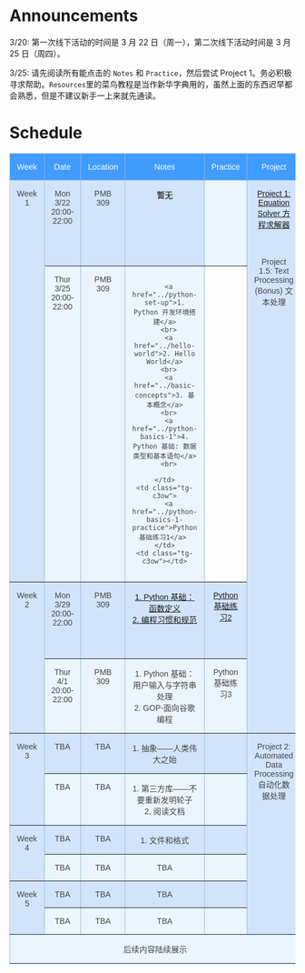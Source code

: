 # Announcements
3/20: 第一次线下活动的时间是 3 月 22 日（周一），第二次线下活动时间是 3 月 25 日（周四）。

3/25: 请先阅读所有能点击的 `Notes` 和 `Practice`，然后尝试 Project 1。务必积极寻求帮助。`Resources`里的菜鸟教程是当作新华字典用的，虽然上面的东西迟早都会熟悉，但是不建议新手一上来就先通读。

# Schedule

<style type="text/css">
.tg  {border-collapse:collapse;border-color:#9ABAD9;border-spacing:0;}
.tg td{background-color:#EBF5FF;border-color:#9ABAD9;border-style:solid;border-width:1px;color:#444;
  font-family:Arial, sans-serif;font-size:14px;overflow:hidden;padding:15px 12px;word-break:normal;}
.tg th{background-color:#409cff;border-color:#9ABAD9;border-style:solid;border-width:1px;color:#fff;
  font-family:Arial, sans-serif;font-size:14px;font-weight:normal;overflow:hidden;padding:15px 12px;word-break:normal;}
.tg .tg-c3ow{border-color:inherit;text-align:center;vertical-align:top}
.tg .tg-svo0{background-color:#D2E4FC;border-color:inherit;text-align:center;vertical-align:top}
</style>
<table class="tg">
<thead>
  <tr>
    <th class="tg-c3ow">Week</th>
    <th class="tg-c3ow">Date</th>
    <th class="tg-c3ow">Location</th>
    <th class="tg-c3ow">Notes</th>
    <th class="tg-c3ow">Practice</th>
    <th class="tg-c3ow">Project</th>
    <th class="tg-c3ow">Resources</th>
  </tr>
</thead>
<tbody>
  <tr>
    <td class="tg-svo0" rowspan="2">Week 1</td>
    <td class="tg-svo0"> Mon <br>3/22<br>20:00-22:00</td>
    <td class="tg-svo0">PMB<br>309</td>
    <td class="tg-svo0">
      <b> 暂无 </b></td>
    </td>
    <td class="tg-c3ow"></td>
    <td class="tg-svo0" rowspan="4"> 
        <a href="../equation-solver">Project 1: Equation Solver 方程求解器 </a>
        <br>
        <br>
        <br>
        <br>
        <span href="../text-processing">Project 1.5: Text Processing (Bonus) 文本处理</span>
    </td>
    <td class="tg-svo0">
      <a href="https://www.runoob.com/python/python-basic-syntax.html">1. 菜鸟 Python 教程</a>
      <br>
      <a href="http://pythontutor.com/composingprograms.html">2. 在线 Python 运行器</a>
    </td>
  </tr>
  <tr>
    <td class="tg-c3ow">Thur<br>3/25<br>20:00-22:00</td>
    <td class="tg-c3ow">PMB<br>309</td>
    <td class="tg-c3ow">

      <a href="../python-set-up">1. Python 开发环境搭建</a>
      <br>
      <a href="../hello-world">2. Hello World</a>
      <br>
      <a href="../basic-concepts">3. 基本概念</a>
      <br>
      <a href="../python-basics-1">4. Python 基础: 数据类型和基本语句</a>
      <br>

    </td>
    <td class="tg-c3ow">
      <a href="../python-basics-1-practice">Python 基础练习1</a> 
    </td>
    <td class="tg-c3ow"></td>
  </tr>
  <tr>
    <td class="tg-svo0" rowspan="2">Week 2</td>
    <td class="tg-svo0">Mon<br>3/29<br>20:00-22:00</td>
    <td class="tg-svo0">PMB<br>309</td>
    <td class="tg-svo0">
      <a href="../python-basics-2">1. Python 基础：函数定义</a>
      <br>
      <a href="../code-style">2. 编程习惯和规范 </a>
      <br>
    </td>
    <td class="tg-svo0">
      <a href="../python-basics-2-practice">Python 基础练习2</a> 
    </td>
    <td class="tg-svo0">
      <a href="https://cs61a.org/proj/hog/">1. Hog Game By UC Berkeley（强烈推荐）</a>
    </td>
  </tr>
  <tr>
    <td class="tg-c3ow">Thur<br>4/1<br>20:00-22:00</td>
    <td class="tg-c3ow">PMB<br>309</td>
    <td class="tg-c3ow"> 
      <span href="../python-basics-3">1. Python 基础：用户输入与字符串处理 </a>
      <br>
      <span href="../GOP">2. GOP-面向谷歌编程</a>
      <br>
    <td class="tg-c3ow">
      <span href="../python-basics-3-practice">Python 基础练习3</a> 
    </td>
    <td class="tg-c3ow"></td>
  </tr>
  <tr>
    <td class="tg-svo0" rowspan="2">Week 3</td>
    <td class="tg-svo0">TBA</td>
    <td class="tg-svo0">TBA</td>
    <td class="tg-svo0">
      <span href="../abstraction">1. 抽象——人类伟大之始</a>
      <br>
    </td>
    <td class="tg-svo0"></td>
    <td class="tg-svo0" rowspan="6"><span href="./automated-data-processing"> Project 2: Automated Data Processing <br> 自动化数据处理</a></td>
    <td class="tg-svo0"></td>
  </tr>
  <tr>
    <td class="tg-c3ow">TBA</td>
    <td class="tg-c3ow">TBA</td>
    <td class="tg-c3ow">
      <span href="../libraries">1. 第三方库——不要重新发明轮子</a>
      <br>
      <span href="docs"> 2. 阅读文档</a>
      <br>
    </td>
    <td class="tg-c3ow"></td>
    <td class="tg-c3ow"></td>
  </tr>
  <tr>
    <td class="tg-svo0" rowspan="2">Week 4</td>
    <td class="tg-svo0">TBA</td>
    <td class="tg-svo0">TBA</td>
    <td class="tg-svo0">
      <span href="../files-and-formats">1. 文件和格式</a>
      <br>
    </td>
    <td class="tg-svo0"></td>
    <td class="tg-svo0"></td>
  </tr>
  <tr>
    <td class="tg-c3ow">TBA</td>
    <td class="tg-c3ow">TBA</td>
    <td class="tg-c3ow">
        TBA 
    </td>
    <td class="tg-c3ow"></td>
    <td class="tg-c3ow"></td>
  </tr>
  <tr>
    <td class="tg-svo0" rowspan="2">Week 5</td>
    <td class="tg-svo0">TBA</td>
    <td class="tg-svo0">TBA</td>
    <td class="tg-svo0">
        TBA 
    </td>
    <td class="tg-svo0"></td>
    <td class="tg-svo0"></td>
  </tr>
  <tr>
    <td class="tg-c3ow">TBA</td>
    <td class="tg-c3ow">TBA</td>
    <td class="tg-c3ow">
        TBA
    </td>
    <td class="tg-c3ow"></td>
    <td class="tg-c3ow"></td>
  </tr>
  
<td class="tg-c3ow" colspan="6">后续内容陆续展示</td>
  <!-- <tr>
    <td class="tg-svo0" rowspan="2">Week 5</td>
    <td class="tg-svo0">Placeholder</td>
    <td class="tg-svo0">Placeholder</td>
    <td class="tg-svo0">Placeholder</td>
    <td class="tg-svo0">Placeholder</td>
    <td class="tg-svo0">Placeholder</td>
    <td class="tg-svo0">Placeholder</td>
  </tr>
  <tr>
    <td class="tg-c3ow">Placeholder</td>
    <td class="tg-c3ow">Placeholder</td>
    <td class="tg-c3ow">Placeholder</td>
    <td class="tg-c3ow">Placeholder</td>
    <td class="tg-c3ow">Placeholder</td>
    <td class="tg-c3ow">Placeholder</td>
  </tr>
  <tr>
    <td class="tg-svo0" rowspan="2">Week 5</td>
    <td class="tg-svo0">Placeholder</td>
    <td class="tg-svo0">Placeholder</td>
    <td class="tg-svo0">Placeholder</td>
    <td class="tg-svo0">Placeholder</td>
    <td class="tg-svo0">Placeholder</td>
    <td class="tg-svo0">Placeholder</td>
  </tr>
  <tr>
    <td class="tg-c3ow">Placeholder</td>
    <td class="tg-c3ow">Placeholder</td>
    <td class="tg-c3ow">Placeholder</td>
    <td class="tg-c3ow">Placeholder</td>
    <td class="tg-c3ow">Placeholder</td>
    <td class="tg-c3ow">Placeholder</td>
  </tr>
  <tr>
    <td class="tg-svo0" rowspan="2">Week 5</td>
    <td class="tg-svo0">Placeholder</td>
    <td class="tg-svo0">Placeholder</td>
    <td class="tg-svo0">Placeholder</td>
    <td class="tg-svo0">Placeholder</td>
    <td class="tg-svo0">Placeholder</td>
    <td class="tg-svo0">Placeholder</td>
  </tr>
  <tr>
    <td class="tg-c3ow">Placeholder</td>
    <td class="tg-c3ow">Placeholder</td>
    <td class="tg-c3ow">Placeholder</td>
    <td class="tg-c3ow">Placeholder</td>
    <td class="tg-c3ow">Placeholder</td>
    <td class="tg-c3ow">Placeholder</td>
  </tr>
  <tr>
    <td class="tg-svo0" rowspan="2">Week 5</td>
    <td class="tg-svo0">Placeholder</td>
    <td class="tg-svo0">Placeholder</td>
    <td class="tg-svo0">Placeholder</td>
    <td class="tg-svo0">Placeholder</td>
    <td class="tg-svo0">Placeholder</td>
    <td class="tg-svo0">Placeholder</td>
  </tr>
  <tr>
    <td class="tg-c3ow">Placeholder</td>
    <td class="tg-c3ow">Placeholder</td>
    <td class="tg-c3ow">Placeholder</td>
    <td class="tg-c3ow">Placeholder</td>
    <td class="tg-c3ow">Placeholder</td>
    <td class="tg-c3ow">Placeholder</td>
  </tr>
  <tr>
    <td class="tg-svo0" rowspan="2">Week 5</td>
    <td class="tg-svo0">Placeholder</td>
    <td class="tg-svo0">Placeholder</td>
    <td class="tg-svo0">Placeholder</td>
    <td class="tg-svo0">Placeholder</td>
    <td class="tg-svo0">Placeholder</td>
    <td class="tg-svo0">Placeholder</td>
  </tr>
  <tr>
    <td class="tg-c3ow">Placeholder</td>
    <td class="tg-c3ow">Placeholder</td>
    <td class="tg-c3ow">Placeholder</td>
    <td class="tg-c3ow">Placeholder</td>
    <td class="tg-c3ow">Placeholder</td>
    <td class="tg-c3ow">Placeholder</td>
  </tr>
  <tr>
    <td class="tg-svo0" rowspan="2">Week 5</td>
    <td class="tg-svo0">Placeholder</td>
    <td class="tg-svo0">Placeholder</td>
    <td class="tg-svo0">Placeholder</td>
    <td class="tg-svo0">Placeholder</td>
    <td class="tg-svo0">Placeholder</td>
    <td class="tg-svo0">Placeholder</td>
  </tr>
  <tr>
    <td class="tg-c3ow">Placeholder</td>
    <td class="tg-c3ow">Placeholder</td>
    <td class="tg-c3ow">Placeholder</td>
    <td class="tg-c3ow">Placeholder</td>
    <td class="tg-c3ow">Placeholder</td>
    <td class="tg-c3ow">Placeholder</td>
  </tr>
  <tr>
    <td class="tg-svo0" rowspan="2">Week 5</td>
    <td class="tg-svo0">Placeholder</td>
    <td class="tg-svo0">Placeholder</td>
    <td class="tg-svo0">Placeholder</td>
    <td class="tg-svo0">Placeholder</td>
    <td class="tg-svo0">Placeholder</td>
    <td class="tg-svo0">Placeholder</td>
  </tr>
  <tr>
    <td class="tg-c3ow">Placeholder</td>
    <td class="tg-c3ow">Placeholder</td>
    <td class="tg-c3ow">Placeholder</td>
    <td class="tg-c3ow">Placeholder</td>
    <td class="tg-c3ow">Placeholder</td>
    <td class="tg-c3ow">Placeholder</td>
  </tr>
  <tr>
    <td class="tg-svo0" rowspan="2">Week 5</td>
    <td class="tg-svo0">Placeholder</td>
    <td class="tg-svo0">Placeholder</td>
    <td class="tg-svo0">Placeholder</td>
    <td class="tg-svo0">Placeholder</td>
    <td class="tg-svo0">Placeholder</td>
    <td class="tg-svo0">Placeholder</td>
  </tr>
  <tr>
    <td class="tg-c3ow">Placeholder</td>
    <td class="tg-c3ow">Placeholder</td>
    <td class="tg-c3ow">Placeholder</td>
    <td class="tg-c3ow">Placeholder</td>
    <td class="tg-c3ow">Placeholder</td>
    <td class="tg-c3ow">Placeholder</td>
  </tr>
  <tr>
    <td class="tg-svo0" rowspan="2">Week 5</td>
    <td class="tg-svo0">Placeholder</td>
    <td class="tg-svo0">Placeholder</td>
    <td class="tg-svo0">Placeholder</td>
    <td class="tg-svo0">Placeholder</td>
    <td class="tg-svo0">Placeholder</td>
    <td class="tg-svo0">Placeholder</td>
  </tr>
  <tr>
    <td class="tg-c3ow">Placeholder</td>
    <td class="tg-c3ow">Placeholder</td>
    <td class="tg-c3ow">Placeholder</td>
    <td class="tg-c3ow">Placeholder</td>
    <td class="tg-c3ow">Placeholder</td>
    <td class="tg-c3ow">Placeholder</td>
  </tr> -->
</tbody>
</table>

